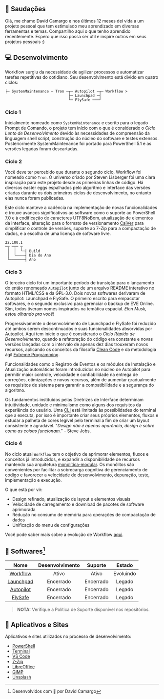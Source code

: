 ## :vulcan_salute: Saudações
Olá, me chamo David Camargo e nos últimos 12 meses dei vida a um projeto pessoal que tem estimulado meu aprendizado em diversas ferramentas e temas. Compartilho aqui o que tenho aprendido recentemente. Espero que isso possa ser útil e inspire outros em seus projetos pessoais :)

## :computer: Desenvolvimento
Workflow surgiu da necessidade de agilizar processos e automatizar tarefas repetitivas do cotidiano. Seu desenvolvimento está divido em quatro ciclos:

```
├─ SystemMaintenance ─ Tron ─┬─ Autopilot ─┬─ Workflow >
                             ├─ Launchpad ─┤
                             └─ FlySafe ───┘
```

### Ciclo 1
Inicialmente nomeado como `SystemMaintenance` e escrito para o legado Prompt de Comando, o projeto tem início com o que é considerado o *Ciclo Lento de Desenvolvimento* devido às necessidades de compreensão da linguagem shell script, construção do núcleo do software e testes extensos. Posteriormente SystemMaintenance foi portado para PowerShell 5.1 e as versões legadas foram descartadas.

### Ciclo 2
Você deve ter percebido que durante o segundo ciclo, Workflow foi nomeado como `Tron`. O universo criado por Steven Lisberger foi uma clara inspiração para este projeto desde as primeiras linhas de código. Há diversos easter eggs espalhados pelo algoritmo e interface das versões criadas durante os dois primeiros ciclos de desenvolvimento, no entanto elas nunca foram publicadas.

Este ciclo manteve a cadência na implementação de novas funcionalidades e trouxe avanços significativos ao software como o suporte ao PowerShell 7.0 e à codificação de caracteres [UTF8NoBom](https://docs.microsoft.com/pt-br/powershell/module/microsoft.powershell.core/about/about_character_encoding), atualização de elementos da interface, alteração para o formato de versionamento [CalVer](https://calver.org/) para simplificar o controle de versões, suporte ao 7-Zip para a compactação de dados, e a escolha de uma licença de software livre.

```
22.100.1
─┬ ─┬─ ┬
 │  │  └─┤ Build
 │  └────┤ Dia do Ano
 └───────┤ Ano
```

### Ciclo 3
O terceiro ciclo foi um importante período de transição para o lançamento do então renomeado `Autopilot` junto de um arquivo README interativo no formato HTML/CSS e da GPL-3.0. Dois novos softwares derivaram de Autopilot: Launchpad e FlySafe. O primeiro escrito para empacotar softwares, e o segundo exclusivo para gerenciar o backup de EVE Online. Sim, todos tiveram nomes inspirados na temática espacial. *Elon Musk, estou olhando pra você!*

Progressivamente o desenvolvimento de Launchpad e FlySafe foi reduzido até ambos serem descontinuados e suas funcionalidades absorvidas por Autopilot. Aqui tem início o que é considerado o *Ciclo Rápido de Desenvolvimento*, quando a refatoração do código era constante e novas versões lançadas com o intervalo de apenas dez dias trouxeram novos recursos, aplicando os conceitos da filosofia [Clean Code](https://blog.betrybe.com/tecnologia/clean-code/) e da metodologia ágil [Extreme Programming](https://www.devmedia.com.br/extreme-programming-conceitos-e-praticas/1498).

Funcionalidades como o Registro de Eventos e os módulos de Instalação e Atualização automáticas foram introduzidos no núcleo de Autopilot para permitir maior controle, velocidade e confiabilidade na entrega de correções, otimizações e novos recursos, além de aumentar gradualmente os requisitos de sistema para garantir a compatibilidade e a segurança do algoritmo.

Os fundamentos instituídos pelas Diretrizes de Interface determinam intuitividade, unidade e minimalismo como alguns dos requisitos da experiência do usuário. Uma [CLI](https://blog.betrybe.com/tecnologia/tudo-sobre-cli/) está limitada às possiblidades do terminal que a executa, por isso é importante criar seus próprios elementos, fluxos e estudar a palheta de cores legível pelo terminal a fim de criar um layout consistente e agradável. "*Design não é apenas aparência, design é sobre como as coisas funcionam.*" - Steve Jobs.

### Ciclo 4
No ciclo atual `Workflow` tem o objetivo de aprimorar elementos, fluxos e conceitos já introduzidos, e expandir a disponibilidade de recursos mantendo sua arquitetura [monolítica-modular](https://youtu.be/CsrHHHPHKwE). Os monólitos são convenientes por facilitar a sobrecarga cognitiva de gerenciamento de código e favorecer a velocidade de desenvolvimento, depuração, teste, implementação e execução.

O que está por vir:
- Design refinado, atualização de layout e elementos visuais
- Velocidade de carregamento e download de pacotes de software aprimorada
- Redução no consumo de memória para operações de compactação de dados
- Unificação do menu de configurações

Você pode saber mais sobre a evolução de Workflow [aqui](https://github.com/2uj1m28ohz/workflow/blob/main/Evolution.md).

## :gem: Softwares[^1]
|Nome|Desenvolvimento|Suporte|Estado|
|:---:|:---:|:---:|:---:|
|[Workflow](https://github.com/2uj1m28ohz/workflow)|Ativo|Ativo|Evoluindo|
|[Launchpad](https://github.com/2uj1m28ohz/launchpad)|Encerrado|Encerrado|Legado|
|[Autopilot](https://github.com/2uj1m28ohz/autopilot)|Encerrado|Encerrado|Legado|
|[FlySafe](https://github.com/2uj1m28ohz/flysafe)|Encerrado|Encerrado|Legado|
> **NOTA:** Verifique a Política de Suporte disponível nos repositórios.

## :rocket: Aplicativos e Sites
Aplicativos e sites utilizados no processo de desenvolvimento:
- [PowerShell](https://github.com/powershell/powershell)
- [Terminal](https://github.com/microsoft/terminal)
- [VS Code](https://github.com/microsoft/vscode)
- [7-Zip](https://7-zip.org)
- [LibreOffice](https://libreoffice.org)
- [GIMP](https://gimp.org)
- [Unsplash](https://unsplash.com)

[^1]:Desenvolvidos com :purple_heart: por David Camargo
